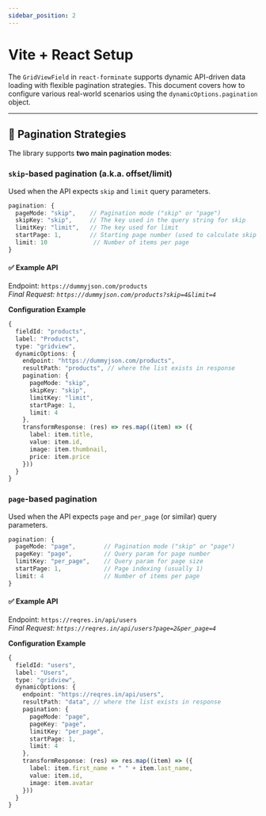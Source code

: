 ```yaml
---
sidebar_position: 2
---
```


# Vite + React Setup

The `GridViewField` in `react-forminate` supports dynamic API-driven data loading with flexible pagination strategies. This document covers how to configure various real-world scenarios using the `dynamicOptions.pagination` object.

---

## 🔄 Pagination Strategies

The library supports **two main pagination modes**:

### `skip`-based pagination (a.k.a. offset/limit)

Used when the API expects `skip` and `limit` query parameters.

```ts
pagination: {
  pageMode: "skip",    // Pagination mode ("skip" or "page")
  skipKey: "skip",     // The key used in the query string for skip
  limitKey: "limit",   // The key used for limit
  startPage: 1,        // Starting page number (used to calculate skip = (page - 1) * limit)
  limit: 10             // Number of items per page
}
```

#### ✅ Example API

Endpoint: `https://dummyjson.com/products`<br />
_Final Request: `https://dummyjson.com/products?skip=4&limit=4`_

**Configuration Example**

```ts
{
  fieldId: "products",
  label: "Products",
  type: "gridview",
  dynamicOptions: {
    endpoint: "https://dummyjson.com/products",
    resultPath: "products", // where the list exists in response
    pagination: {
      pageMode: "skip",
      skipKey: "skip",
      limitKey: "limit",
      startPage: 1,
      limit: 4
    },
    transformResponse: (res) => res.map((item) => ({
      label: item.title,
      value: item.id,
      image: item.thumbnail,
      price: item.price
    }))
  }
}
```

### `page`-based pagination

Used when the API expects `page` and `per_page` (or similar) query parameters.

```ts
pagination: {
  pageMode: "page",        // Pagination mode ("skip" or "page")
  pageKey: "page",         // Query param for page number
  limitKey: "per_page",    // Query param for page size
  startPage: 1,            // Page indexing (usually 1)
  limit: 4                 // Number of items per page
}
```

#### ✅ Example API

Endpoint: `https://reqres.in/api/users`<br />
_Final Request: `https://reqres.in/api/users?page=2&per_page=4`_

**Configuration Example**

```ts
{
  fieldId: "users",
  label: "Users",
  type: "gridview",
  dynamicOptions: {
    endpoint: "https://reqres.in/api/users",
    resultPath: "data", // where the list exists in response
    pagination: {
      pageMode: "page",
      pageKey: "page",
      limitKey: "per_page",
      startPage: 1,
      limit: 4
    },
    transformResponse: (res) => res.map((item) => ({
      label: item.first_name + " " + item.last_name,
      value: item.id,
      image: item.avatar
    }))
  }
}
```

